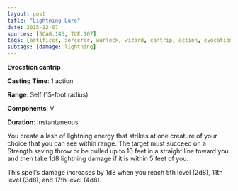 ```yaml
---
layout: post
title: "Lightning Lure"
date: 2015-12-07
sources: [SCAG.143, TCE.107]
tags: [artificer, sorcerer, warlock, wizard, cantrip, action, evocation]
subtags: [damage: lightning]
---
```


**Evocation cantrip**

**Casting Time**: 1 action

**Range**: Self (15-foot radius)

**Components**: V

**Duration**: Instantaneous

You create a lash of lightning energy that strikes at one creature of your choice that you can see within range. The target must succeed on a Strength saving throw or be pulled up to 10 feet in a straight line toward you and then take 1d8 lightning damage if it is within 5 feet of you.

This spell’s damage increases by 1d8 when you reach 5th level (2d8), 11th level (3d8), and 17th level (4d8).

